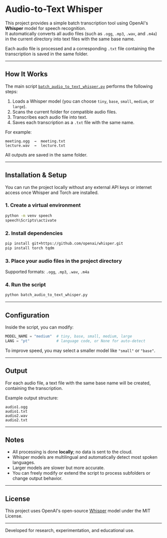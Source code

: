 # Audio-to-Text Whisper

This project provides a simple batch transcription tool using OpenAI's **Whisper** model for speech recognition.  
It automatically converts all audio files (such as `.ogg`, `.mp3`, `.wav`, and `.m4a`) in the current directory into text files with the same base name.

Each audio file is processed and a corresponding `.txt` file containing the transcription is saved in the same folder.

---

## How It Works

The main script [`batch_audio_to_text_whisper.py`](batch_audio_to_text_whisper.py) performs the following steps:

1. Loads a Whisper model (you can choose `tiny`, `base`, `small`, `medium`, or `large`).
2. Scans the current folder for compatible audio files.
3. Transcribes each audio file into text.
4. Saves each transcription as a `.txt` file with the same name.

For example:
```
meeting.ogg  →  meeting.txt
lecture.wav  →  lecture.txt
```
All outputs are saved in the same folder.

---

## Installation & Setup

You can run the project locally without any external API keys or internet access once Whisper and Torch are installed.

### 1. Create a virtual environment
```bash
python -m venv speech
speech\Scripts\activate
```

### 2. Install dependencies
```bash
pip install git+https://github.com/openai/whisper.git
pip install torch tqdm
```

### 3. Place your audio files in the project directory

Supported formats: `.ogg`, `.mp3`, `.wav`, `.m4a`

### 4. Run the script
```bash
python batch_audio_to_text_whisper.py
```

---

## Configuration

Inside the script, you can modify:
```python
MODEL_NAME = "medium"  # tiny, base, small, medium, large
LANG = "pt"            # language code, or None for auto-detect
```

To improve speed, you may select a smaller model like `"small"` or `"base"`.

---

## Output

For each audio file, a text file with the same base name will be created, containing the transcription.

Example output structure:
```
audio1.ogg
audio1.txt
audio2.wav
audio2.txt
```

---

## Notes

- All processing is done **locally**; no data is sent to the cloud.
- Whisper models are multilingual and automatically detect most spoken languages.
- Larger models are slower but more accurate.
- You can freely modify or extend the script to process subfolders or change output behavior.

---

## License

This project uses OpenAI's open-source [Whisper](https://github.com/openai/whisper) model under the MIT License.

---

Developed for research, experimentation, and educational use.

